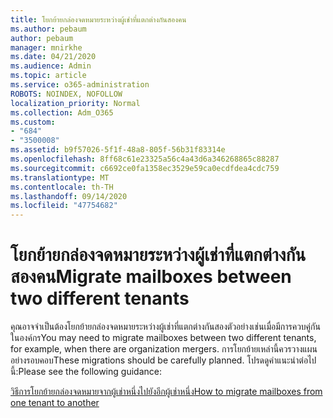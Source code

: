 ```yaml
---
title: โยกย้ายกล่องจดหมายระหว่างผู้เช่าที่แตกต่างกันสองคน
ms.author: pebaum
author: pebaum
manager: mnirkhe
ms.date: 04/21/2020
ms.audience: Admin
ms.topic: article
ms.service: o365-administration
ROBOTS: NOINDEX, NOFOLLOW
localization_priority: Normal
ms.collection: Adm_O365
ms.custom:
- "684"
- "3500008"
ms.assetid: b9f57026-5f1f-48a8-805f-56b31f83314e
ms.openlocfilehash: 8ff68c61e23325a56c4a43d6a346268865c88287
ms.sourcegitcommit: c6692ce0fa1358ec3529e59ca0ecdfdea4cdc759
ms.translationtype: MT
ms.contentlocale: th-TH
ms.lasthandoff: 09/14/2020
ms.locfileid: "47754682"
---
```

# <a name="migrate-mailboxes-between-two-different-tenants"></a><span data-ttu-id="50df7-102">โยกย้ายกล่องจดหมายระหว่างผู้เช่าที่แตกต่างกันสองคน</span><span class="sxs-lookup"><span data-stu-id="50df7-102">Migrate mailboxes between two different tenants</span></span>

<span data-ttu-id="50df7-103">คุณอาจจำเป็นต้องโยกย้ายกล่องจดหมายระหว่างผู้เช่าที่แตกต่างกันสองตัวอย่างเช่นเมื่อมีการควบคู่กันในองค์กร</span><span class="sxs-lookup"><span data-stu-id="50df7-103">You may need to migrate mailboxes between two different tenants, for example, when there are organization mergers.</span></span> <span data-ttu-id="50df7-104">การโยกย้ายเหล่านี้ควรวางแผนอย่างรอบคอบ</span><span class="sxs-lookup"><span data-stu-id="50df7-104">These migrations should be carefully planned.</span></span> <span data-ttu-id="50df7-105">โปรดดูคำแนะนำต่อไปนี้:</span><span class="sxs-lookup"><span data-stu-id="50df7-105">Please see the following guidance:</span></span>
  
[<span data-ttu-id="50df7-106">วิธีการโยกย้ายกล่องจดหมายจากผู้เช่าหนึ่งไปยังอีกผู้เช่าหนึ่ง</span><span class="sxs-lookup"><span data-stu-id="50df7-106">How to migrate mailboxes from one tenant to another</span></span>](https://docs.microsoft.com/Exchange/mailbox-migration/migrate-mailboxes-across-tenants)
  